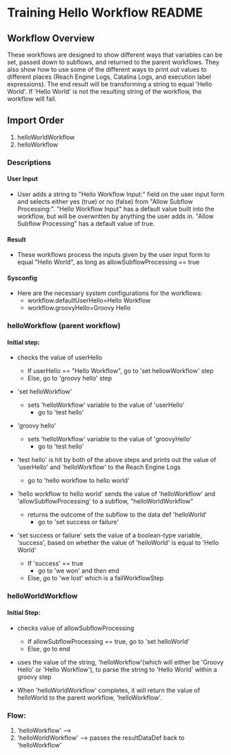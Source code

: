 # Training Hello Workflow README

## Workflow Overview
These workflows are designed to show different ways that variables can be set, passed down to subflows, and returned to the parent workflows. They also show how to use some of the different ways to print out values to different places (Reach Engine Logs, Catalina Logs, and execution label expressions). The end result will be transforming a string to equal 'Hello World'. If 'Hello World' is not the resulting string of the workflow, the workflow will fail.

## Import Order
1. helloWorldWorkflow
2. helloWorkflow


### Descriptions
#### User Input
* User adds a string to "Hello Workflow Input:" field on the user input form and selects either yes (true) or no (false) from "Allow Subflow Processing:". "Hello Workflow Input" has a default value built into the workflow, but will be overwritten by anything the user adds in. "Allow Subflow Processing" has a default value of true.

#### Result
* These workflows process the inputs given by the user input form to equal "Hello World", as long as allowSubflowProcessing == true

#### Sysconfig
* Here are the necessary system configurations for the workflows:
    * workflow.defaultUserHello=Hello Workflow
    * workflow.groovyHello=Groovy Hello

### helloWorkflow (parent workflow)
#### Initial step:
* checks the value of userHello
    * If userHello == "Hello Workflow", go to 'set hellowWorkflow' step
    * Else, go to 'groovy hello' step

* 'set helloWorkflow'
    * sets 'helloWorkflow' variable to the value of 'userHello'
      * go to 'test hello'
* 'groovy hello'
    * sets 'helloWorkflow' variable to the value of 'groovyHello'
      * go to 'test hello'

* 'test hello' is hit by both of the above steps and prints out the value of 'userHello' and 'helloWorkflow' to the Reach Engine Logs
    * go to 'hello workflow to hello world'

* 'hello workflow to hello world' sends the value of 'helloWorkflow' and 'allowSubflowProcessing' to a subflow, "helloWorldWorkflow"
    * returns the outcome of the subflow to the data def 'helloWorld'
      * go to 'set success or failure'

* 'set success or failure' sets the value of a boolean-type variable, 'success', based on whether the value of 'helloWorld' is equal to 'Hello World'
    * If 'success' == true  
        * go to 'we won' and then end
    * Else, go to 'we lost' which is a failWorkflowStep


### helloWorldWorkflow
#### Initial Step:
* checks value of allowSubflowProcessing
    * If allowSubflowProcessing == true, go to 'set helloWorld'
    * Else, go to end
    
* uses the value of the string, 'helloWorkflow'(which will either be 'Groovy Hello' or 'Hello Workflow'), to parse the string to 'Hello World' within a groovy step

* When 'helloWorldWorkflow' completes, it will return the value of helloWorld to the parent workflow, 'helloWorkflow'.


### Flow:
1) 'helloWorkflow' -->
2) 'helloWorldWorkflow' --> passes the resultDataDef back to 'helloWorkflow'

